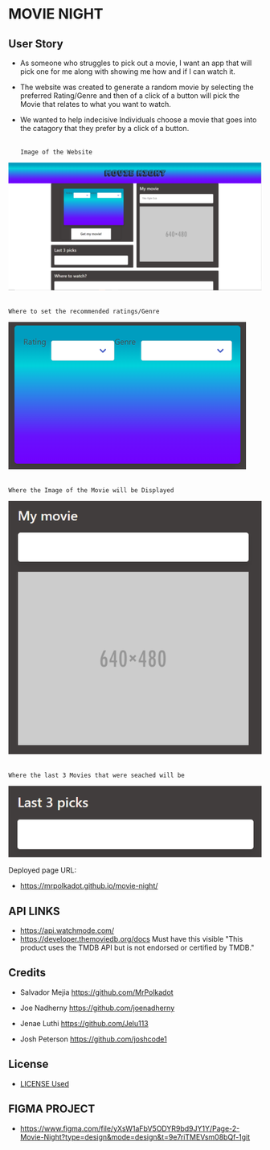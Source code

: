 # MOVIE NIGHT
## User Story
* As someone who struggles to pick out a movie, I want an app that will pick one for me along with showing me how and if I can watch it.
* The website was created to generate a random movie by selecting the preferred Rating/Genre and then of a click of a button will pick the Movie that relates to what you want to watch.
* We wanted to help indecisive Individuals choose a movie that goes into the catagory that they prefer by a click of a button.


                                                                            Image of the Website
![alt text](./assets/Img/Movie%20Night%20Website%20.png)

                                                                            Where to set the recommended ratings/Genre
![Alt text](/assets/img/Rating%20and%20Genre.png)

                                                                            Where the Image of the Movie will be Displayed
![alt text](/assets/img/Movie%20Img.png)

                                                                            Where the last 3 Movies that were seached will be 
![Alt text](/assets/img/Search%20History.png)


Deployed page URL: 
* https://mrpolkadot.github.io/movie-night/ 
    

## API LINKS
* https://api.watchmode.com/
* https://developer.themoviedb.org/docs
Must have this visible "This product uses the TMDB API but is not endorsed or certified by TMDB."

## Credits

* Salvador Mejia https://github.com/MrPolkadot

* Joe Nadherny https://github.com/joenadherny

* Jenae Luthi https://github.com/Jelu113

* Josh Peterson https://github.com/joshcode1

## License 
* [LICENSE Used](LICENSE)

## FIGMA PROJECT
* https://www.figma.com/file/yXsW1aFbV5ODYR9bd9JY1Y/Page-2-Movie-Night?type=design&mode=design&t=9e7riTMEVsm08bQf-1git 

